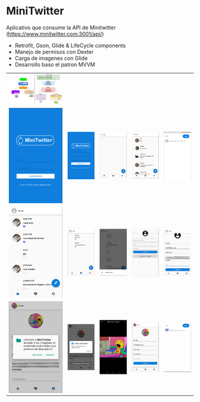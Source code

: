 # MiniTwitter
Aplicativo que consume la API de Minitwitter (https://www.minitwitter.com:3001/api/)
-  Retrofit, Gson, Glide & LifeCycle components
-  Manejo de permisos con Dexter
-  Carga de imagenes con Glide
-  Desarrollo baso el patron MVVM

<table>
	<tr>
		<td><img src="https://github.com/namelessbliss/MiniTwitter/blob/master/capturas/MVVM1.jpg" ></td>
	</tr>
	<tr>
		<td><img src="https://github.com/namelessbliss/MiniTwitter/blob/master/capturas/1.PNG" ></td>
		<td><img src="https://github.com/namelessbliss/MiniTwitter/blob/master/capturas/2.PNG" ></td>
		<td><img src="https://github.com/namelessbliss/MiniTwitter/blob/master/capturas/3.PNG" ></td>
		<td><img src="https://github.com/namelessbliss/MiniTwitter/blob/master/capturas/4.PNG" ></td>
		<td><img src="https://github.com/namelessbliss/MiniTwitter/blob/master/capturas/5.PNG" ></td>
	</tr>
	<tr>
		<td><img src="https://github.com/namelessbliss/MiniTwitter/blob/master/capturas/6.PNG" ></td>
		<td><img src="https://github.com/namelessbliss/MiniTwitter/blob/master/capturas/7.PNG" ></td>
		<td><img src="https://github.com/namelessbliss/MiniTwitter/blob/master/capturas/8.PNG" ></td>
		<td><img src="https://github.com/namelessbliss/MiniTwitter/blob/master/capturas/9.PNG" ></td>
		<td><img src="https://github.com/namelessbliss/MiniTwitter/blob/master/capturas/10.PNG" ></td>
	</tr>
	<tr>
		<td><img src="https://github.com/namelessbliss/MiniTwitter/blob/master/capturas/11.PNG" ></td>
		<td><img src="https://github.com/namelessbliss/MiniTwitter/blob/master/capturas/12.PNG" ></td>
		<td><img src="https://github.com/namelessbliss/MiniTwitter/blob/master/capturas/13.PNG" ></td>
		<td><img src="https://github.com/namelessbliss/MiniTwitter/blob/master/capturas/14.PNG" ></td>
		<td><img src="https://github.com/namelessbliss/MiniTwitter/blob/master/capturas/15.PNG" ></td>
	</tr>
</table> 
